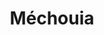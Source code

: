 ---
title: Méchouia
draft: false
layout: recettes
type: entree
categories:
  - Salade
regime:
  - vegan
  - vegetarien
  - sans-lactose
  - sans-gluten
region: Algérie
cuisson: Oui
temperature: Froid
plate: 100
check: Oui
checkAlwaysOk: false
ingredients:
  legumes:
    - title: Ail
      quantite: 1
      unit: tête·s
    - title: Oignon
      quantite: 4
      unit: Kg
    - title: Poivron (vert)
      quantite: 4
      unit: Kg
    - title: Poivron (rouge)
      quantite: 4
      unit: Kg
  lof:
    - title: huile d'olive
      quantite: 750
      unit: ml
  epices:
    - title: Ras el hanout
      quantite: 100
      unit: grammes
      commentaire: au goût
    - title: Pulpe de tomate
      quantite: 4
      unit: Kg
  sucres:
    - title: Sucre en poudre
      quantite: 200
      unit: grammes
preparation: >-
  \    1 - Couper séparemment les oignons et les poivrons en petits dès. Hacher
  l'ail grossièrement.


  \    2 - Commencez par faire revenir les oignons à l'huile d'olive dans un grand wok.


  \    3 - Une fois fondus, arroser les oignons de sucre, d'épices raz el hanout et de poivre. Laissez tranquillement caraméliser.


  \    4 - Ajouter tomates, poivrons, ail ainsi qu'une grosse rasade d'huile. Saler.


  \    5 - Laisser fondre le tout, rectifier l'assaisonement. Servir froid.
publishDate: 2024-06-20T15:16:00.000Z
---